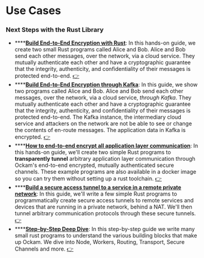 # Use Cases

### Next Steps with the Rust Library

* ****[**Build End-to-End Encryption with Rust**](https://github.com/build-trust/ockam/blob/develop/documentation/use-cases/end-to-end-encryption-with-rust#readme): In this hands-on guide, we create two small Rust programs called Alice and Bob. Alice and Bob send each other messages, over the network, via a cloud service. They mutually authenticate each other and have a cryptographic guarantee that the integrity, authenticity, and confidentiality of their messages is protected end-to-end. [👉](https://github.com/build-trust/ockam/blob/develop/documentation/use-cases/end-to-end-encryption-with-rust#readme)
* ****[**Build End-to-End Encryption through Kafka**](https://github.com/build-trust/ockam/blob/develop/documentation/use-cases/end-to-end-encryption-through-kafka#readme): In this guide, we show two programs called Alice and Bob. Alice and Bob send each other messages, over the network, via a cloud service, _through Kafka_. They mutually authenticate each other and have a cryptographic guarantee that the integrity, authenticity, and confidentiality of their messages is protected end-to-end. The Kafka instance, the intermediary cloud service and attackers on the network are not be able to see or change the contents of en-route messages. The application data in Kafka is encrypted. [👉](https://github.com/build-trust/ockam/blob/develop/documentation/use-cases/end-to-end-encryption-through-kafka#readme)
* ****[**How to end-to-end encrypt all application layer communication**](https://github.com/build-trust/ockam/blob/develop/documentation/use-cases/end-to-end-encrypt-all-application-layer-communication#readme): In this hands-on guide, we'll create two simple Rust programs to **transparently tunnel** arbitrary application layer communication through Ockam's end-to-end encrypted, mutually authenticated secure channels. These example programs are also available in a docker image so you can try them without setting up a rust toolchain. [👉](https://github.com/build-trust/ockam/blob/develop/documentation/use-cases/end-to-end-encrypt-all-application-layer-communication#readme)
* ****[**Build a secure access tunnel to a service in a remote private network**](https://github.com/build-trust/ockam/blob/develop/documentation/use-cases/secure-remote-access-tunnels#readme): In this guide, we'll write a few simple Rust programs to programmatically create secure access tunnels to remote services and devices that are running in a private network, behind a NAT. We'll then tunnel arbitrary communication protocols through these secure tunnels. [👉](https://github.com/build-trust/ockam/blob/develop/documentation/use-cases/secure-remote-access-tunnels#readme)
* ****[**Step-by-Step Deep Dive**](https://github.com/build-trust/ockam/blob/develop/documentation/guides/rust#readme): In this step-by-step guide we write many small rust programs to understand the various building blocks that make up Ockam. We dive into Node, Workers, Routing, Transport, Secure Channels and more. [👉](https://github.com/build-trust/ockam/blob/develop/documentation/guides/rust#readme)

